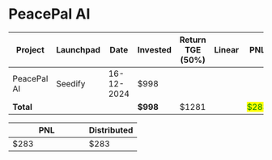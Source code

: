 # PeacePal AI



<table data-full-width="true"><thead><tr><th width="152">Project</th><th width="138">Launchpad</th><th width="132">Date</th><th width="133">Invested</th><th width="176">Return TGE (50%)</th><th>Linear</th><th>PNL</th></tr></thead><tbody><tr><td>PeacePal AI</td><td>Seedify</td><td>16-12-2024</td><td>$998</td><td></td><td></td><td></td></tr><tr><td><strong>Total</strong></td><td></td><td></td><td><strong>$998</strong></td><td>$1281</td><td></td><td><mark style="color:green;">$283</mark></td></tr></tbody></table>

<table data-full-width="true"><thead><tr><th width="135">PNL</th><th>Distributed</th></tr></thead><tbody><tr><td>$283</td><td>$283</td></tr></tbody></table>
